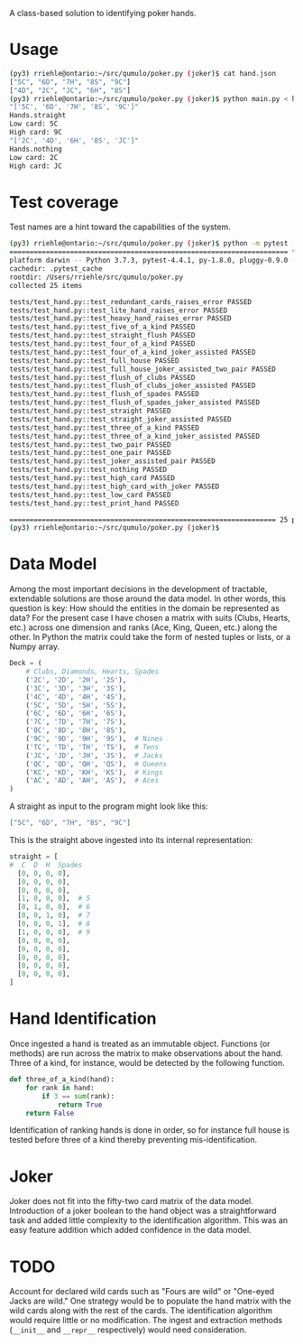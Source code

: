 A class-based solution to identifying poker hands.

# Usage


```bash
(py3) rriehle@ontario:~/src/qumulo/poker.py (joker)$ cat hand.json
["5C", "6D", "7H", "8S", "9C"]
["4D", "2C", "JC", "6H", "8S"]
(py3) rriehle@ontario:~/src/qumulo/poker.py (joker)$ python main.py < hand.json
"['5C', '6D', '7H', '8S', '9C']"
Hands.straight
Low card: 5C
High card: 9C
"['2C', '4D', '6H', '8S', 'JC']"
Hands.nothing
Low card: 2C
High card: JC
```

# Test coverage

Test names are a hint toward the capabilities of the system.

```bash
(py3) rriehle@ontario:~/src/qumulo/poker.py (joker)$ python -m pytest -vv tests/
===================================================================== test session starts ======================================================================
platform darwin -- Python 3.7.3, pytest-4.4.1, py-1.8.0, pluggy-0.9.0 -- /Users/brew/.virtualenvs/py3/bin/python
cachedir: .pytest_cache
rootdir: /Users/rriehle/src/qumulo/poker.py
collected 25 items

tests/test_hand.py::test_redundant_cards_raises_error PASSED                                                                                             [  4%]
tests/test_hand.py::test_lite_hand_raises_error PASSED                                                                                                   [  8%]
tests/test_hand.py::test_heavy_hand_raises_error PASSED                                                                                                  [ 12%]
tests/test_hand.py::test_five_of_a_kind PASSED                                                                                                           [ 16%]
tests/test_hand.py::test_straight_flush PASSED                                                                                                           [ 20%]
tests/test_hand.py::test_four_of_a_kind PASSED                                                                                                           [ 24%]
tests/test_hand.py::test_four_of_a_kind_joker_assisted PASSED                                                                                            [ 28%]
tests/test_hand.py::test_full_house PASSED                                                                                                               [ 32%]
tests/test_hand.py::test_full_house_joker_assisted_two_pair PASSED                                                                                       [ 36%]
tests/test_hand.py::test_flush_of_clubs PASSED                                                                                                           [ 40%]
tests/test_hand.py::test_flush_of_clubs_joker_assisted PASSED                                                                                            [ 44%]
tests/test_hand.py::test_flush_of_spades PASSED                                                                                                          [ 48%]
tests/test_hand.py::test_flush_of_spades_joker_assisted PASSED                                                                                           [ 52%]
tests/test_hand.py::test_straight PASSED                                                                                                                 [ 56%]
tests/test_hand.py::test_straight_joker_assisted PASSED                                                                                                  [ 60%]
tests/test_hand.py::test_three_of_a_kind PASSED                                                                                                          [ 64%]
tests/test_hand.py::test_three_of_a_kind_joker_assisted PASSED                                                                                           [ 68%]
tests/test_hand.py::test_two_pair PASSED                                                                                                                 [ 72%]
tests/test_hand.py::test_one_pair PASSED                                                                                                                 [ 76%]
tests/test_hand.py::test_joker_assisted_pair PASSED                                                                                                      [ 80%]
tests/test_hand.py::test_nothing PASSED                                                                                                                  [ 84%]
tests/test_hand.py::test_high_card PASSED                                                                                                                [ 88%]
tests/test_hand.py::test_high_card_with_joker PASSED                                                                                                     [ 92%]
tests/test_hand.py::test_low_card PASSED                                                                                                                 [ 96%]
tests/test_hand.py::test_print_hand PASSED                                                                                                               [100%]

================================================================== 25 passed in 0.05 seconds ===================================================================
(py3) rriehle@ontario:~/src/qumulo/poker.py (joker)$
```

# Data Model

Among the most important decisions in the development of tractable, extendable solutions are those around the data model. In other words, this question is key: How should the entities in the domain be represented as data? For the present case I have chosen a matrix with suits (Clubs, Hearts, etc.) across one dimension and ranks (Ace, King, Queen, etc.) along the other. In Python the matrix could take the form of nested tuples or lists, or a Numpy array.

```python
Deck = (
    # Clubs, Diamonds, Hearts, Spades
    ('2C', '2D', '2H', '2S'),
    ('3C', '3D', '3H', '3S'),
    ('4C', '4D', '4H', '4S'),
    ('5C', '5D', '5H', '5S'),
    ('6C', '6D', '6H', '6S'),
    ('7C', '7D', '7H', '7S'),
    ('8C', '8D', '8H', '8S'),
    ('9C', '9D', '9H', '9S'),  # Nines
    ('TC', 'TD', 'TH', 'TS'),  # Tens
    ('JC', 'JD', 'JH', 'JS'),  # Jacks
    ('QC', 'QD', 'QH', 'QS'),  # Queens
    ('KC', 'KD', 'KH', 'KS'),  # Kings
    ('AC', 'AD', 'AH', 'AS'),  # Aces
)
```

A straight as input to the program might look like this:

```json
["5C", "6D", "7H", "8S", "9C"]
```

This is the straight above ingested into its internal representation:

```python
straight = [
#  C  D  H  Spades
  [0, 0, 0, 0],
  [0, 0, 0, 0],
  [0, 0, 0, 0],
  [1, 0, 0, 0],  # 5
  [0, 1, 0, 0],  # 6
  [0, 0, 1, 0],  # 7
  [0, 0, 0, 1],  # 8
  [1, 0, 0, 0],  # 9
  [0, 0, 0, 0],
  [0, 0, 0, 0],
  [0, 0, 0, 0],
  [0, 0, 0, 0],
  [0, 0, 0, 0],
]
```

# Hand Identification

Once ingested a hand is treated as an immutable object. Functions (or methods) are run across the matrix to make observations about the hand. Three of a kind, for instance, would be detected by the following function.

```python
def three_of_a_kind(hand):
    for rank in hand:
        if 3 == sum(rank):
            return True
    return False
```

Identification of ranking hands is done in order, so for instance full house is tested before three of a kind thereby preventing mis-identification.

# Joker

Joker does not fit into the fifty-two card matrix of the data model. Introduction of a joker boolean to the hand object was a straightforward task and added little complexity to the identification algorithm. This was an easy feature addition which added confidence in the data model.

# TODO

Account for declared wild cards such as "Fours are wild" or "One-eyed Jacks are wild."  One strategy would be to populate the hand matrix with the wild cards along with the rest of the cards. The identification algorithm would require little or no modification. The ingest and extraction methods (```__init__``` and ```__repr__``` respectively) would need consideration.
